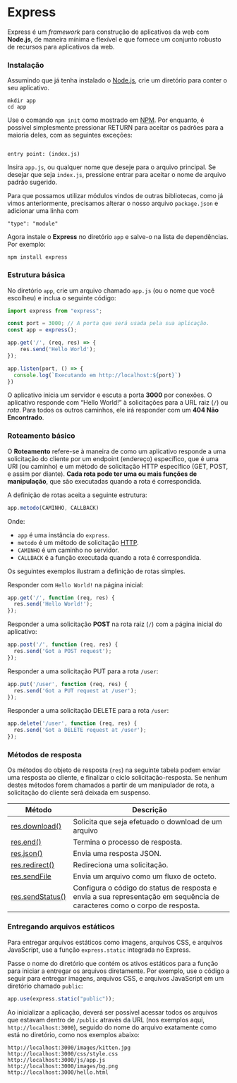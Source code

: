 # Express

Express é um _framework_ para construção de aplicativos da web com **Node.js**, de maneira mínima e flexível e que fornece um conjunto robusto de recursos para aplicativos da web.

### Instalação

Assumindo que já tenha instalado o [Node.js](nodejs.md), crie um diretório para conter o seu aplicativo.

```
mkdir app
cd app
```

Use o comando `npm init` como mostrado em [NPM](npm.md). Por enquanto, é possível simplesmente pressionar RETURN para aceitar os padrões para a maioria deles, com as seguintes exceções:

```

entry point: (index.js)

```

Insira `app.js`, ou qualquer nome que deseje para o arquivo principal. Se desejar que seja `index.js`, pressione entrar para aceitar o nome de arquivo padrão sugerido.

Para que possamos utilizar módulos vindos de outras bibliotecas, como já vimos anteriormente, precisamos alterar o nosso arquivo `package.json` e adicionar uma linha com

```
"type": "module"
```

Agora instale o **Express** no diretório `app` e salve-o na lista de dependências. Por exemplo:

```
npm install express
```

### Estrutura básica

No diretório `app`, crie um arquivo chamado `app.js` (ou o nome que você escolheu) e inclua o seguinte código:

```javascript
import express from "express";

const port = 3000; // A porta que será usada pela sua aplicação.
const app = express();

app.get('/', (req, res) => {
	res.send('Hello World');
});

app.listen(port, () => {
  console.log(`Executando em http://localhost:${port}`)
})

```

O aplicativo inicia um servidor e escuta a porta **3000** por conexões. O aplicativo responde com “Hello World!” à solicitações para a URL raiz (`/`) ou _rota_. Para todos os outros caminhos, ele irá responder com um **404 Não Encontrado**.

### Roteamento básico

O **Roteamento** refere-se à maneira de como um aplicativo responde a uma solicitação do cliente por um endpoint (endereço) específico, que é uma URI (ou caminho) e um método de solicitação HTTP específico (GET, POST, e assim por diante). **Cada rota pode ter uma ou mais funções de manipulação**, que são executadas quando a rota é correspondida.

A definição de rotas aceita a seguinte estrutura:

```javascript
app.metodo(CAMINHO, CALLBACK)
```

Onde:

* `app` é uma instância do `express`.
* `metodo` é um método de solicitação [HTTP](recursos-avancados/fetch-e-http.md).
* `CAMINHO` é um caminho no servidor.
* `CALLBACK` é a função executada quando a rota é correspondida.

Os seguintes exemplos ilustram a definição de rotas simples.

Responder com `Hello World!` na página inicial:

```javascript
app.get('/', function (req, res) {
  res.send('Hello World!');
});
```

Responder a uma solicitação **POST** na rota raiz (`/`) com a página inicial do aplicativo:

```javascript
app.post('/', function (req, res) {
  res.send('Got a POST request');
});
```

Responder a uma solicitação PUT para a rota `/user`:

```javascript
app.put('/user', function (req, res) {
  res.send('Got a PUT request at /user');
});
```

Responder a uma solicitação DELETE para a rota `/user`:

```javascript
app.delete('/user', function (req, res) {
  res.send('Got a DELETE request at /user');
});
```

### Métodos de resposta <a href="#response-methods" id="response-methods"></a>

Os métodos do objeto de resposta (`res`) na seguinte tabela podem enviar uma resposta ao cliente, e finalizar o ciclo solicitação-resposta. Se nenhum destes métodos forem chamados a partir de um manipulador de rota, a solicitação do cliente será deixada em suspenso.

| Método                                                                     | Descrição                                                                                                                 |
| -------------------------------------------------------------------------- | ------------------------------------------------------------------------------------------------------------------------- |
| [res.download()](https://expressjs.com/pt-br/4x/api.html#res.download)     | Solicita que seja efetuado o download de um arquivo                                                                       |
| [res.end()](https://expressjs.com/pt-br/4x/api.html#res.end)               | Termina o processo de resposta.                                                                                           |
| [res.json()](https://expressjs.com/pt-br/4x/api.html#res.json)             | Envia uma resposta JSON.                                                                                                  |
| [res.redirect()](https://expressjs.com/pt-br/4x/api.html#res.redirect)     | Redireciona uma solicitação.                                                                                              |
| [res.sendFile](https://expressjs.com/pt-br/4x/api.html#res.sendFile)       | Envia um arquivo como um fluxo de octeto.                                                                                 |
| [res.sendStatus()](https://expressjs.com/pt-br/4x/api.html#res.sendStatus) | Configura o código do status de resposta e envia a sua representação em sequência de caracteres como o corpo de resposta. |

### Entregando arquivos estáticos

Para entregar arquivos estáticos como imagens, arquivos CSS, e arquivos JavaScript, use a função `express.static` integrada no Express.

Passe o nome do diretório que contém os ativos estáticos para a função para iniciar a entregar os arquivos diretamente. Por exemplo, use o código a seguir para entregar imagens, arquivos CSS, e arquivos JavaScript em um diretório chamado `public`:

```javascript
app.use(express.static("public"));
```

Ao inicializar a aplicação, deverá ser possivel acessar todos os arquivos que estavam dentro de `/public` através da URL (nos exemplos aqui, `http://localhost:3000`), seguido do nome do arquivo exatamente como está no diretório, como nos exemplos abaixo:

```
http://localhost:3000/images/kitten.jpg
http://localhost:3000/css/style.css
http://localhost:3000/js/app.js
http://localhost:3000/images/bg.png
http://localhost:3000/hello.html
```
